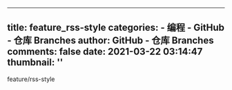 
---
title: feature_rss-style
categories: 
    - 编程
    - GitHub - 仓库 Branches
author: GitHub - 仓库 Branches
comments: false
date: 2021-03-22 03:14:47
thumbnail: ''
---

<div>   
feature/rss-style  
</div>
            